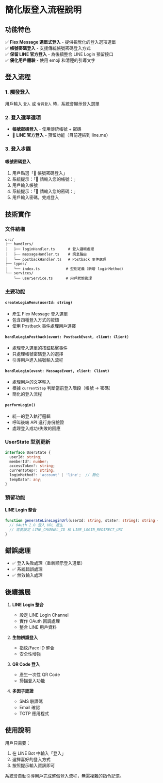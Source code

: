 # 簡化版登入流程說明

## 功能特色

✅ **Flex Message 選單式登入** - 提供視覺化的登入選項選單  
✅ **帳號密碼登入** - 支援傳統帳號密碼登入方式  
✅ **保留 LINE 官方登入** - 為後續整合 LINE Login 預留接口  
✅ **優化用戶體驗** - 使用 emoji 和清楚的引導文字  

## 登入流程

### 1. 觸發登入
用戶輸入 `登入` 或 `會員登入` 時，系統會顯示登入選單

### 2. 登入選單選項
-  **帳號密碼登入** - 使用傳統帳號 + 密碼
- 📲 **LINE 官方登入** - 預留功能（目前連結到 line.me）

### 3. 登入步驟

#### 帳號密碼登入
1. 用戶點選「🔑 帳號密碼登入」
2. 系統提示：「🔑 請輸入您的帳號：」
3. 用戶輸入帳號
4. 系統提示：「🔐 請輸入您的密碼：」
5. 用戶輸入密碼，完成登入

## 技術實作

### 文件結構
```
src/
├── handlers/
│   ├── loginHandler.ts      # 登入邏輯處理
│   ├── messageHandler.ts    # 訊息路由
│   └── postbackHandler.ts   # Postback 事件處理
├── types/
│   └── index.ts            # 型別定義（新增 loginMethod）
└── services/
    └── userService.ts      # 用戶狀態管理
```

### 主要功能

#### `createLoginMenu(userId: string)`
- 產生 Flex Message 登入選單
- 包含四種登入方式的按鈕
- 使用 Postback 事件處理用戶選擇

#### `handleLoginPostback(event: PostbackEvent, client: Client)`
- 處理登入選單的按鈕點擊事件
- 只處理帳號密碼登入的選擇
- 引導用戶進入帳號輸入流程

#### `handleLogin(event: MessageEvent, client: Client)`
- 處理用戶的文字輸入
- 根據 `currentStep` 判斷當前登入階段（帳號 → 密碼）
- 簡化的登入流程

#### `performLogin()` 
- 統一的登入執行邏輯
- 呼叫後端 API 進行身份驗證
- 處理登入成功/失敗的回應

### UserState 型別更新
```typescript
interface UserState {
  userId: string;
  memberId?: number;
  accessToken?: string;
  currentStep?: string;
  loginMethod?: 'account' | 'line';  // 簡化
  tempData?: any;
}
```

### 預留功能

#### LINE Login 整合
```typescript
function generateLineLoginUrl(userId: string, state?: string): string {
  // OAuth 2.0 登入 URL 產生
  // 需要設定 LINE_CHANNEL_ID 和 LINE_LOGIN_REDIRECT_URI
}
```

## 錯誤處理

- ✅ 登入失敗處理（重新顯示登入選單）
- ✅ 系統錯誤處理
- ✅ 無效輸入處理

## 後續擴展

1. **LINE Login 整合**
   - 設定 LINE Login Channel
   - 實作 OAuth 回調處理
   - 整合 LINE 用戶資料

2. **生物辨識登入**
   - 指紋/Face ID 整合
   - 安全性增強

3. **QR Code 登入**
   - 產生一次性 QR Code
   - 掃描登入功能

4. **多因子認證**
   - SMS 驗證碼
   - Email 確認
   - TOTP 應用程式

## 使用說明

用戶只需要：
1. 在 LINE Bot 中輸入「登入」
2. 選擇喜好的登入方式
3. 按照提示輸入資訊即可

系統會自動引導用戶完成整個登入流程，無需複雜的指令記憶。
